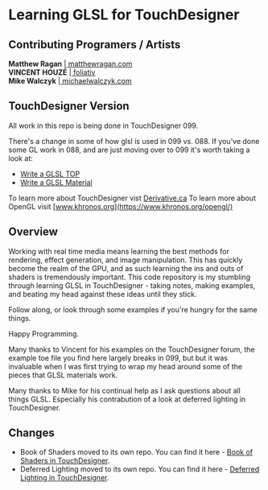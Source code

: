 # Learning GLSL for TouchDesigner #

## Contributing Programers / Artists ##

**Matthew Ragan** |[ matthewragan.com ](http://matthewragan.com)  
**VINCENT HOUZÉ** |[ foliativ ](http://www.foliativ.net/)  
**Mike Walczyk**  |[ michaelwalczyk.com ](http://www.michaelwalczyk.com/)  

## TouchDesigner Version ##

All work in this repo is being done in TouchDesigner 099. 

There's a change in some of how glsl is used in 099 vs. 088. If you've done some GL work in 088, and are just moving over to 099 it's worth taking a look at:  

* [Write a GLSL TOP](https://www.derivative.ca/wiki099/index.php?title=Write_a_GLSL_TOP)
* [Write a GLSL Material](https://www.derivative.ca/wiki099/index.php?title=GLSL_Material_Writing_Guide)

To learn more about TouchDesigner vist [Derivative.ca](http://derivative.ca/)
To learn more about OpenGL visit [www.khronos.org](https://www.khronos.org/opengl/)

## Overview ##

Working with real time media means learning the best methods for rendering, effect generation, and image manipulation. This has quickly become the realm of the GPU, and as such learning the ins and outs of shaders is tremendously important. This code repository is my stumbling through learning GLSL in TouchDesigner - taking notes, making examples, and beating my head against these ideas until they stick.

Follow along, or look through some examples if you're hungry for the same things.

Happy Programming.

Many thanks to Vincent for his examples on the TouchDesigner forum, the example toe file you find here largely breaks in 099, but but it was invaluable when I was first trying to wrap my head around some of the pieces that GLSL materials work.

Many thanks to Mike for his continual help as I ask questions about all things GLSL. Especially his contrabution of a look at deferred lighting in TouchDesigner.

## Changes ## 
* Book of Shaders moved to its own repo. You can find it here - [Book of Shaders in TouchDesigner](https://github.com/raganmd/BOS-in-TouchDesigner).
* Deferred Lighting moved to its own repo. You can find it here - [Deferred Lighting in TouchDesigner](https://github.com/raganmd/touchdesigner-deferred-lighting).